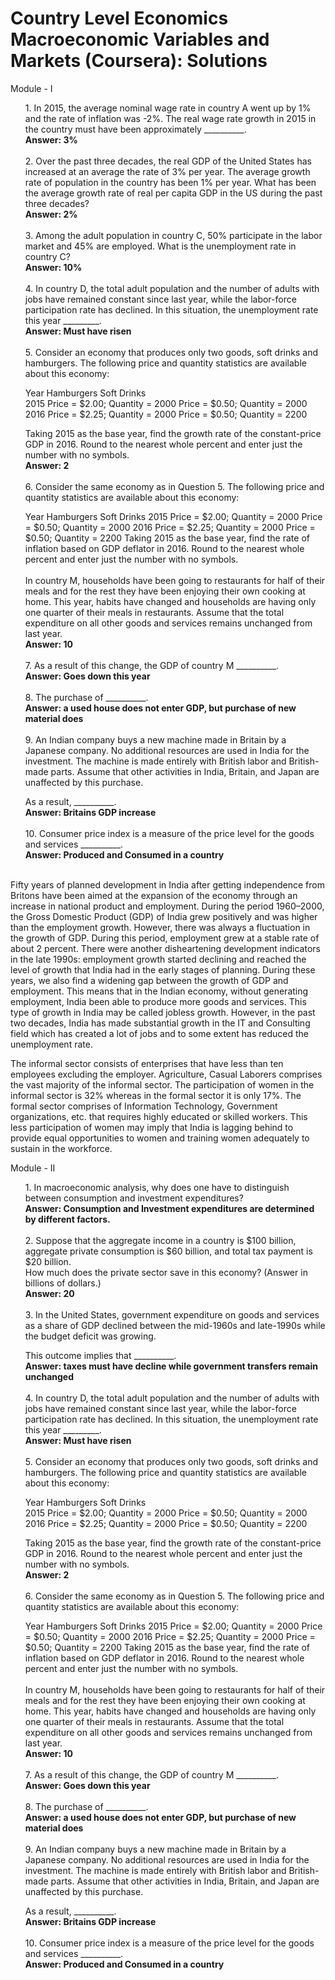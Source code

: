 # Country Level Economics Macroeconomic Variables and Markets (Coursera): Solutions

Module - I 

<ol>
1. In 2015, the average nominal wage rate in country A went up by 1% and the rate of inflation was -2%. The real wage rate growth in 2015 in the country must have been approximately __________. 
 <br>
 <b>Answer: 3%</b>
 <br><br>
2. Over the past three decades, the real GDP of the United States has increased at an average the rate of 3% per year. The average growth rate of population in the country has been 1% per year. What has been the average growth rate of real per capita GDP in the US during the past three decades?
 <br>
 <b>Answer: 2%</b>
 <br><br>
3. Among the adult population in country C, 50% participate in the labor market and 45% are employed. What is the unemployment rate in country C?
 <br>
 <b>Answer: 10%</b>
 <br><br>
4. In country D, the total adult population and the number of adults with jobs have remained constant since last year, while the labor-force participation rate has declined. In this situation, the unemployment rate this year _________.
<br>
 <b>Answer: Must have risen</b>
 <br><br>
5. Consider an economy that produces only two goods, soft drinks and hamburgers. The following price and quantity statistics are available about this economy:

Year	Hamburgers	    Soft Drinks<br>
2015	Price = $2.00; Quantity = 2000	Price = $0.50; Quantity = 2000
2016	Price = $2.25; Quantity = 2000	Price = $0.50; Quantity = 2200

Taking 2015 as the base year, find the growth rate of the constant-price GDP in 2016. Round to the nearest whole percent and enter just the number with no symbols.
<br> 
<b>Answer: 2</b>
<br><br>
6. Consider the same economy as in Question 5. The following price and quantity statistics are available about this economy:

Year	Hamburgers	  Soft Drinks
2015	Price = $2.00; Quantity = 2000	Price = $0.50; Quantity = 2000
2016	Price = $2.25; Quantity = 2000	Price = $0.50; Quantity = 2200
Taking 2015 as the base year, find the rate of inflation based on GDP deflator in 2016. Round to the nearest whole percent and enter just the number with no symbols.<br><br>In country M, households have been going to restaurants for half of their meals and for the rest they have been enjoying their own cooking at home. This year, habits have changed and households are having only one quarter of their meals in restaurants. Assume that the total expenditure on all other goods and services remains unchanged from last year.
<br>
<b>Answer: 10</b>
<br><br>
7. As a result of this change, the GDP of country M __________.
<br> 
<b>Answer: Goes down this year</b>
<br><br>
8. The purchase of __________.
<br>
<b>Answer:  a used house does not enter GDP, but purchase of new material does</b>
<br><br>
9. An Indian company buys a new machine made in Britain by a Japanese company. No additional resources are used in India for the investment. The machine is made entirely with British labor and British-made parts. Assume that other activities in India, Britain, and Japan are unaffected by this purchase.

As a result, __________.
<br>
<b>Answer: Britains GDP increase</b>
<br><br>
10. Consumer price index is a measure of the price level for the goods and services __________.
<br>
<b>Answer: Produced and Consumed in a country</b>
<br><br>
</ol>

<p>Fifty years of planned development in India after getting independence from Britons have been aimed at the expansion of the economy through an increase in national product and employment. During the period 1960–2000, the Gross Domestic Product (GDP) of India grew positively and was higher than the employment growth. However, there was always a fluctuation in the growth of GDP. During this period, employment grew at a stable rate of about 2 percent. There were another disheartening development indicators in the late 1990s: employment growth started declining and reached the level of growth that India had in the early stages of planning. During these years, we also find a widening gap between the growth of GDP and employment. This means that in the Indian economy, without generating employment, India been able to produce more goods and services. This type of growth in India may be called jobless growth. However, in the past two decades, India has made substantial growth in the IT and Consulting field which has created a lot of jobs and to some extent has reduced the unemployment rate.</p>

<p>The informal sector consists of enterprises that have less than ten employees excluding the employer. Agriculture, Casual Laborers comprises the vast majority of the informal sector. The participation of women in the informal sector is  32% whereas in the formal sector it is only 17%. The formal sector comprises of Information Technology, Government organizations, etc. that requires highly educated or skilled workers. This less participation of women may imply that India is lagging behind to provide equal opportunities to women and training women adequately to sustain in the workforce.</p>


Module - II

<ol>
1. In macroeconomic analysis, why does one have to distinguish between consumption and investment expenditures?
 <br>
 <b>Answer: Consumption and Investment expenditures are determined by different factors.</b>
 <br><br>
2. Suppose that the aggregate income in a country is $100 billion, aggregate private consumption is $60 billion, and total tax payment is $20 billion.<br>How much does the private sector save in this economy? (Answer in billions of dollars.)
 <br>
 <b>Answer: 20</b>
 <br><br>
3. In the United States, government expenditure on goods and services as a share of GDP declined between the mid-1960s and late-1990s while the budget deficit was growing.

This outcome implies that __________.
 <br>
 <b>Answer: taxes must have decline while government transfers remain unchanged</b>
 <br><br>
4. In country D, the total adult population and the number of adults with jobs have remained constant since last year, while the labor-force participation rate has declined. In this situation, the unemployment rate this year _________.
<br>
 <b>Answer: Must have risen</b>
 <br><br>
5. Consider an economy that produces only two goods, soft drinks and hamburgers. The following price and quantity statistics are available about this economy:

Year	Hamburgers	    Soft Drinks<br>
2015	Price = $2.00; Quantity = 2000	Price = $0.50; Quantity = 2000
2016	Price = $2.25; Quantity = 2000	Price = $0.50; Quantity = 2200

Taking 2015 as the base year, find the growth rate of the constant-price GDP in 2016. Round to the nearest whole percent and enter just the number with no symbols.
<br> 
<b>Answer: 2</b>
<br><br>
6. Consider the same economy as in Question 5. The following price and quantity statistics are available about this economy:

Year	Hamburgers	  Soft Drinks
2015	Price = $2.00; Quantity = 2000	Price = $0.50; Quantity = 2000
2016	Price = $2.25; Quantity = 2000	Price = $0.50; Quantity = 2200
Taking 2015 as the base year, find the rate of inflation based on GDP deflator in 2016. Round to the nearest whole percent and enter just the number with no symbols.<br><br>In country M, households have been going to restaurants for half of their meals and for the rest they have been enjoying their own cooking at home. This year, habits have changed and households are having only one quarter of their meals in restaurants. Assume that the total expenditure on all other goods and services remains unchanged from last year.
<br>
<b>Answer: 10</b>
<br><br>
7. As a result of this change, the GDP of country M __________.
<br> 
<b>Answer: Goes down this year</b>
<br><br>
8. The purchase of __________.
<br>
<b>Answer:  a used house does not enter GDP, but purchase of new material does</b>
<br><br>
9. An Indian company buys a new machine made in Britain by a Japanese company. No additional resources are used in India for the investment. The machine is made entirely with British labor and British-made parts. Assume that other activities in India, Britain, and Japan are unaffected by this purchase.

As a result, __________.
<br>
<b>Answer: Britains GDP increase</b>
<br><br>
10. Consumer price index is a measure of the price level for the goods and services __________.
<br>
<b>Answer: Produced and Consumed in a country</b>
<br><br>
</ol>
